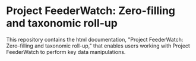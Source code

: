 # Project FeederWatch: Zero-filling and taxonomic roll-up

This repository contains the html documentation, "Project FeederWatch: Zero-filling and taxonomic roll-up," that 
enables users working with Project FeederWatch to perform key data manipulations.

